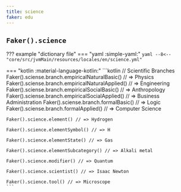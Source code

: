 ```yaml
---
title: science
faker: edu
---
```


## `Faker().science`

??? example "dictionary file"
    === "yaml :simple-yaml:"
        ```yaml
        --8<-- "core/src/jvmMain/resources/locales/en/science.yml"
        ```

=== "kotlin :material-language-kotlin:"
    ```kotlin
    // Scientific Branches
    Faker().sciense.branch.empiricalNaturalBasic() // => Physics
    Faker().sciense.branch.empiricalNaturalApplied() // => Engineering
    Faker().sciense.branch.empiricalSocialBasic() // => Anthropology
    Faker().sciense.branch.empiricalSocialApplied() // => Business Administration
    Faker().sciense.branch.formalBasic() // => Logic
    Faker().sciense.branch.formalApplied() // => Computer Science

    Faker().science.element() // => Hydrogen

    Faker().science.elementSymbol() // => H

    Faker().science.elementState() // => Gas

    Faker().science.elementSubcategory() // => Alkali metal

    Faker().science.modifier() // => Quantum

    Faker().science.scientist() // => Isaac Newton

    Faker().science.tool() // => Microscope
    ```
